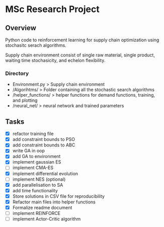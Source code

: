 # MSc Research Project

## Overview

Python code to reinforcement learning for supply chain optimization using stochasitc serach algorithms.

Supply chain environment consist of single raw material, single product, waiting time stochasicity, and echelon flexibility.

### Directory
- Environment.py     > Supply chain environment
- /Algorihtms/       > Folder containing all the stochastic search algorithms 
- /helper_functions/ > helper functions for demand functions, training, and plotting 
- /neural_net/       > neural network and trained parameters 

## Tasks

- [x] refactor training file
- [x] add constraint bounds to PSO
- [x] add constraint bounds to ABC
- [x] write GA in oop
- [x] add GA to environment
- [x] implement gaussian ES
- [ ] implement CMA-ES
- [x] implement differential evolution
- [ ] implement NES (optional)
- [x] add parallelisation to SA
- [x] add time functionality
- [x] Store solutions in CSV file for reproducibility
- [x] Refactor main files into helper functions
- [x] Formalize readme document
- [ ] implement REINFORCE
- [ ] implement Actor-Critic algorithm
